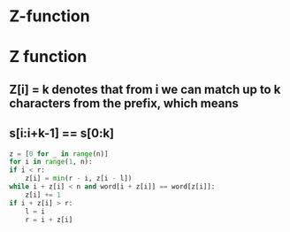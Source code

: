 # Z-function

# Z function

## Z[i] = k denotes that from i we can match up to k characters from the prefix, which means
## s[i:i+k-1] == s[0:k]

```python
z = [0 for _ in range(n)]
for i in range(1, n):
if i < r:
    z[i] = min(r - i, z[i - l])
while i + z[i] < n and word[i + z[i]] == word[z[i]]:
    z[i] += 1
if i + z[i] > r:
    l = i
    r = i + z[i]
```

